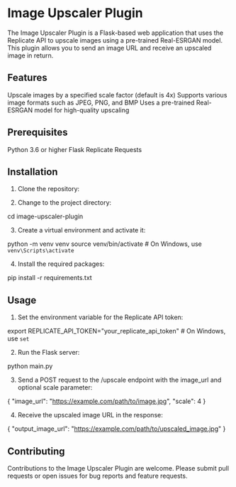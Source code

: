 # Image Upscaler Plugin
The Image Upscaler Plugin is a Flask-based web application that uses the Replicate API to upscale images using a pre-trained Real-ESRGAN model. This plugin allows you to send an image URL and receive an upscaled image in return.

## Features
Upscale images by a specified scale factor (default is 4x)
Supports various image formats such as JPEG, PNG, and BMP
Uses a pre-trained Real-ESRGAN model for high-quality upscaling

## Prerequisites
Python 3.6 or higher
Flask
Replicate
Requests

## Installation
1. Clone the repository:

2. Change to the project directory:

cd image-upscaler-plugin

3. Create a virtual environment and activate it:

python -m venv venv
source venv/bin/activate  # On Windows, use `venv\Scripts\activate`

4. Install the required packages:

pip install -r requirements.txt

## Usage

1. Set the environment variable for the Replicate API token:

export REPLICATE_API_TOKEN="your_replicate_api_token"  # On Windows, use `set`

2. Run the Flask server:

python main.py

3. Send a POST request to the /upscale endpoint with the image_url and optional scale parameter:

{
  "image_url": "https://example.com/path/to/image.jpg",
  "scale": 4
}

4. Receive the upscaled image URL in the response:

{
  "output_image_url": "https://example.com/path/to/upscaled_image.jpg"
}

## Contributing
Contributions to the Image Upscaler Plugin are welcome. Please submit pull requests or open issues for bug reports and feature requests.
